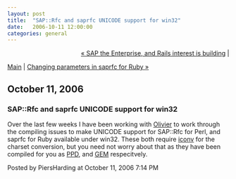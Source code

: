 ```yaml
---
layout: post
title:  "SAP::Rfc and saprfc UNICODE support for win32"
date:   2006-10-11 12:00:00
categories: general
---
```

<p align="right">
<a href="http://www.piersharding.com/blog/archives/2006/10/sap_and_rails_i.html">&laquo; SAP the Enterprise, and Rails interest is building</a> |

<a href="http://www.piersharding.com/blog/">Main</a>
| <a href="http://www.piersharding.com/blog/archives/2006/10/changing_parame.html">Changing parameters in saprfc for Ruby &raquo;</a>

</p>

<h2>October 11, 2006</h2>

<h3>SAP::Rfc and saprfc UNICODE support for win32</h3>

<p>
Over the last few weeks I have been working with <a href='http://toolbox.boudry.org/'>Olivier</a> to work through the compiling issues to make UNICODE support for SAP::Rfc for Perl, and saprfc for Ruby available under win32.  These both require <a href='http://gettext.sourceforge.net/'>iconv</a> for the charset conversion, but you need not worry about that as they have been compiled for you as <a href='http://www.piersharding.com/download/win32/SAP-Rfc-1.52-unicode.zip'>PPD</a>, and <a href='http://www.piersharding.com/download/ruby/saprfc-0.31-mswin32-unicode.gem'>GEM</a> respecitvely.
</p>

<div id="a000063more"><div id="more">

</div></div>

<p class="posted">Posted by PiersHarding at October 11, 2006  7:14 PM</p>





